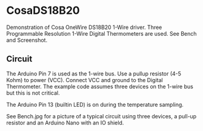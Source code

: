 CosaDS18B20
===========

Demonstration of Cosa OneWire DS18B20 1-Wire driver. Three
Programmable Resolution 1-Wire Digital Thermometers are used. See
Bench and Screenshot. 

Circuit
-------
The Arduino Pin 7 is used as the 1-wire bus. Use a pullup resistor
(4-5 Kohm) to power (VCC). Connect VCC and ground to the Digital
Thermometer. The example code assumes three devices on the 1-wire bus
but this is not critical.  

The Arduino Pin 13 (builtin LED) is on during the temperature
sampling. 

See Bench.jpg for a picture of a typical circuit using three devices,
a pull-up resistor and an Arduino Nano with an IO shield. 
